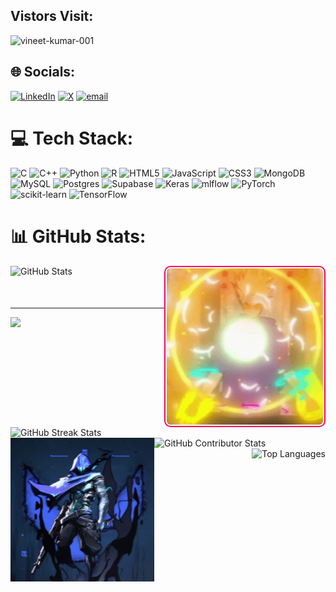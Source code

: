 ## Vistors Visit:
<p align="left"> <img src="https://komarev.com/ghpvc/?username=vineet-kumar-001&label=Profile%20views&color=0e75b6&style=flat" alt="vineet-kumar-001" /> </p>


## 🌐 Socials:
[![LinkedIn](https://img.shields.io/badge/LinkedIn-%230077B5.svg?logo=linkedin&logoColor=white)](https://linkedin.com/in/www.linkedin.com/in/vineet-kumar-182a35323) [![X](https://img.shields.io/badge/X-black.svg?logo=X&logoColor=white)](https://x.com/vineetkumaar8435) [![email](https://img.shields.io/badge/Email-D14836?logo=gmail&logoColor=white)](mailto:vineetkumarjee06@gmail.com) 

# 💻 Tech Stack:
![C](https://img.shields.io/badge/c-%2300599C.svg?style=for-the-badge&logo=c&logoColor=white) ![C++](https://img.shields.io/badge/c++-%2300599C.svg?style=for-the-badge&logo=c%2B%2B&logoColor=white) ![Python](https://img.shields.io/badge/python-3670A0?style=for-the-badge&logo=python&logoColor=ffdd54) ![R](https://img.shields.io/badge/r-%23276DC3.svg?style=for-the-badge&logo=r&logoColor=white) ![HTML5](https://img.shields.io/badge/html5-%23E34F26.svg?style=for-the-badge&logo=html5&logoColor=white) ![JavaScript](https://img.shields.io/badge/javascript-%23323330.svg?style=for-the-badge&logo=javascript&logoColor=%23F7DF1E) ![CSS3](https://img.shields.io/badge/css3-%231572B6.svg?style=for-the-badge&logo=css3&logoColor=white) ![MongoDB](https://img.shields.io/badge/MongoDB-%234ea94b.svg?style=for-the-badge&logo=mongodb&logoColor=white) ![MySQL](https://img.shields.io/badge/mysql-4479A1.svg?style=for-the-badge&logo=mysql&logoColor=white) ![Postgres](https://img.shields.io/badge/postgres-%23316192.svg?style=for-the-badge&logo=postgresql&logoColor=white) ![Supabase](https://img.shields.io/badge/Supabase-3ECF8E?style=for-the-badge&logo=supabase&logoColor=white) ![Keras](https://img.shields.io/badge/Keras-%23D00000.svg?style=for-the-badge&logo=Keras&logoColor=white) ![mlflow](https://img.shields.io/badge/mlflow-%23d9ead3.svg?style=for-the-badge&logo=numpy&logoColor=blue) ![PyTorch](https://img.shields.io/badge/PyTorch-%23EE4C2C.svg?style=for-the-badge&logo=PyTorch&logoColor=white) ![scikit-learn](https://img.shields.io/badge/scikit--learn-%23F7931E.svg?style=for-the-badge&logo=scikit-learn&logoColor=white) ![TensorFlow](https://img.shields.io/badge/TensorFlow-%23FF6F00.svg?style=for-the-badge&logo=TensorFlow&logoColor=white)
# 📊 GitHub Stats:
<p align="left">
  <img src="https://github-readme-stats.vercel.app/api?username=vineet-kumar-001&theme=radical&hide_border=false&include_all_commits=false&count_private=false" alt="GitHub Stats" width="580" />
  <img src="https://github.com/Vineet-Kumar-001/Vineet-Kumar-001/blob/main/Untitled%20video%20-%20Made%20with%20Clipchamp%20(2).gif" 
     alt="githubg" 
     align="right" 
     width="250" style="border: 2px solid #ff005c; border-radius: 10px; padding: 2px;" />
</p>  
<p style="margin-bottom: 50px;">  
  <img src="https://nirzak-streak-stats.vercel.app/?user=vineet-kumar-001&theme=radical&hide_border=false" alt="GitHub Streak Stats" align="right" width ="580" />
  <img src="https://github.com/Vineet-Kumar-001/Vineet-Kumar-001/blob/main/Untitled%20video%20-%20Made%20with%20Clipchamp%20(3).gif" alt="git_four" align= "left" width="230" />
</p>

<p>
  <img src="https://github-contributor-stats.vercel.app/api?username=vineet-kumar-001&limit=5&theme=radical&combine_all_yearly_contributions=true" alt="GitHub Contributor Stats" align="left" /> 
  <img src="https://github-readme-stats.vercel.app/api/top-langs/?username=vineet-kumar-001&theme=radical&hide_border=false&include_all_commits=false&count_private=false&layout=compact" alt="Top Languages" align="right" />
</p>


---
[![](https://visitcount.itsvg.in/api?id=vineet-kumar-001&icon=0&color=1)](https://visitcount.itsvg.in)

<!-- Proudly created with GPRM ( https://gprm.itsvg.in ) -->
